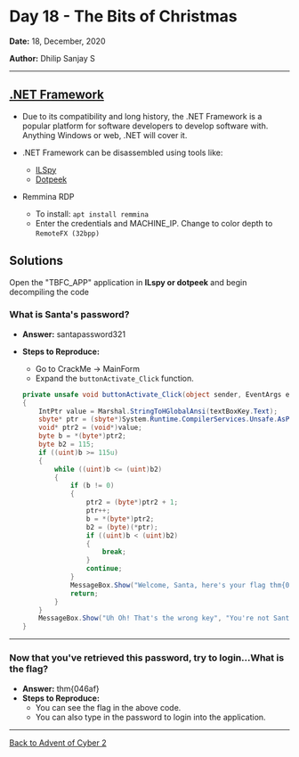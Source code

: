 # Day 18 - The Bits of Christmas

**Date:** 18, December, 2020

**Author:** Dhilip Sanjay S

---
## [.NET Framework](https://dotnet.microsoft.com/)
- Due to its compatibility and long history, the .NET Framework is a popular platform for software developers to develop software with. Anything Windows or web, .NET will cover it.
- .NET Framework can be disassembled using tools like:
    - [ILSpy](https://github.com/icsharpcode/ILSpy)
    - [Dotpeek](https://www.jetbrains.com/decompiler/)

- Remmina RDP
    - To install: `apt install remmina`
    - Enter the credentials and MACHINE_IP. Change to color depth to `RemoteFX (32bpp)`


## Solutions
Open the "TBFC_APP" application in **ILspy or dotpeek** and begin decompiling the code

### What is Santa's password?
- **Answer:** santapassword321
- **Steps to Reproduce:** 
    - Go to CrackMe -> MainForm
    - Expand the `buttonActivate_Click` function.

    ```c#
    private unsafe void buttonActivate_Click(object sender, EventArgs e)
	{
		IntPtr value = Marshal.StringToHGlobalAnsi(textBoxKey.Text);
		sbyte* ptr = (sbyte*)System.Runtime.CompilerServices.Unsafe.AsPointer(ref <Module>.??_C@_0BB@IKKDFEPG@santapassword321@);
		void* ptr2 = (void*)value;
		byte b = *(byte*)ptr2;
		byte b2 = 115;
		if ((uint)b >= 115u)
		{
			while ((uint)b <= (uint)b2)
			{
				if (b != 0)
				{
					ptr2 = (byte*)ptr2 + 1;
					ptr++;
					b = *(byte*)ptr2;
					b2 = (byte)(*ptr);
					if ((uint)b < (uint)b2)
					{
						break;
					}
					continue;
				}
				MessageBox.Show("Welcome, Santa, here's your flag thm{046af}", "That's the right key!", MessageBoxButtons.OK, MessageBoxIcon.Asterisk);
				return;
			}
		}
		MessageBox.Show("Uh Oh! That's the wrong key", "You're not Santa!", MessageBoxButtons.OK, MessageBoxIcon.Hand);
	}
    
    ```
---

### Now that you've retrieved this password, try to login...What is the flag?
- **Answer:** thm{046af}
- **Steps to Reproduce:** 
    - You can see the flag in the above code.
    - You can also type in the password to login into the application.
---

[Back to Advent of Cyber 2](/TryHackMe/Advent%20of%20Cyber%202) 